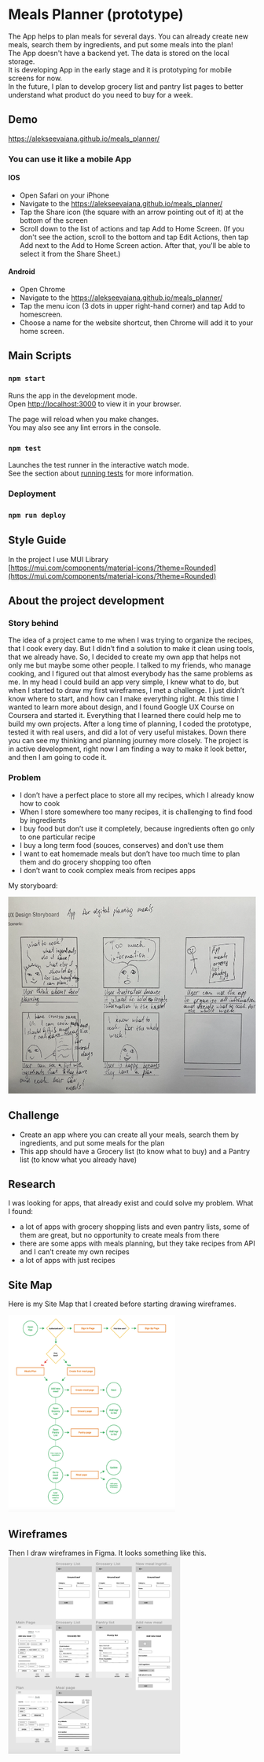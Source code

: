 # Meals Planner (prototype)

The App helps to plan meals for several days.
You can already create new meals, search them by ingredients, and put some meals into the plan!  
The App doesn't have a backend yet. The data is stored on the local storage.  
It is developing App in the early stage and it is prototyping for mobile screens for now.  
In the future, I plan to develop grocery list and pantry list pages to better understand what product do you need to buy for a week.

## Demo

https://alekseevaiana.github.io/meals_planner/

### You can use it like a mobile App

#### IOS

- Open Safari on your iPhone
- Navigate to the https://alekseevaiana.github.io/meals_planner/
- Tap the Share icon (the square with an arrow pointing out of it) at the bottom of the screen
- Scroll down to the list of actions and tap Add to Home Screen. (If you don't see the action, scroll to the bottom and tap Edit Actions, then tap Add next to the Add to Home Screen action. After that, you'll be able to select it from the Share Sheet.)

#### Android

- Open Chrome
- Navigate to the https://alekseevaiana.github.io/meals_planner/
- Tap the menu icon (3 dots in upper right-hand corner) and tap Add to homescreen.
- Choose a name for the website shortcut, then Chrome will add it to your home screen.

## Main Scripts

### `npm start`

Runs the app in the development mode.\
Open [http://localhost:3000](http://localhost:3000) to view it in your browser.

The page will reload when you make changes.\
You may also see any lint errors in the console.

### `npm test`

Launches the test runner in the interactive watch mode.\
See the section about [running tests](https://facebook.github.io/create-react-app/docs/running-tests) for more information.

### Deployment

### `npm run deploy`

## Style Guide

In the project I use MUI Library  
[https://mui.com/components/material-icons/?theme=Rounded](https://mui.com/components/material-icons/?theme=Rounded)

## About the project development

### Story behind

The idea of a project came to me when I was trying to organize the recipes, that I cook every day. But I didn’t find a solution to make it clean using tools, that we already have. So, I decided to create my own app that helps not only me but maybe some other people. I talked to my friends, who manage cooking, and I figured out that almost everybody has the same problems as me. In my head I could build an app very simple, I knew what to do, but when I started to draw my first wireframes, I met a challenge. I just didn’t know where to start, and how can I make everything right. At this time I wanted to learn more about design, and I found Google UX Course on Coursera and started it. Everything that I learned there could help me to build my own projects. After a long time of planning, I coded the prototype, tested it with real users, and did a lot of very useful mistakes. Down there you can see my thinking and planning journey more closely.
The project is in active development, right now I am finding a way to make it look better, and then I am going to code it.

### Problem

- I don’t have a perfect place to store all my recipes, which I already know how to cook
- When I store somewhere too many recipes, it is challenging to find food by ingredients
- I buy food but don’t use it completely, because ingredients often go only to one particular recipe
- I buy a long term food (souces, conserves) and don’t use them
- I want to eat homemade meals but don’t have too much time to plan them and do grocery shopping too often
- I don’t want to cook complex meals from recipes apps

My storyboard:

<img src="src/img/storyboard.png" alt="Create item screen" width="550" height="400">

## Challenge

- Create an app where you can create all your meals, search them by ingredients, and put some meals for the plan
- This app should have a Grocery list (to know what to buy) and a Pantry list (to know what you already have)

## Research

I was looking for apps, that already exist and could solve my problem. What I found:

- a lot of apps with grocery shopping lists and even pantry lists, some of them are great, but no opportunity to create meals from there
- there are some apps with meals planning, but they take recipes from API and I can’t create my own recipes
- a lot of apps with just recipes

## Site Map

Here is my Site Map that I created before starting drawing wireframes.

<img src="src/img/site_map.png" alt="Create item screen" width="340" height="400">

## Wireframes

Then I draw wireframes in Figma.
It looks something like this.
<img src="src/img/wireframes.png" alt="Create item screen" width="350" height="400">
